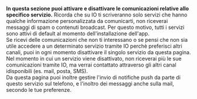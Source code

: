**In questa sezione puoi attivare e disattivare le comunicazioni relative allo specifico servizio.** Ricorda che su IO ti scriveranno solo servizi che hanno qualche informazione personalizzata da comunicarti, non riceverai messaggi di spam o contenuti broadcast. Per questo motivo, tutti i servizi sono attivi di default al momento dell'installazione dell'app.  
Se ricevi delle comunicazioni che non ti interessano o se pensi che non sia utile accedere a un determinato servizio tramite IO perchè preferisci altri canali, puoi in ogni momento disattivare il singolo servizio da questa pagina. Nel momento in cui un servizio viene disattivato, non riceverai più le sue comunicazioni tramite IO, ma verrai contattato attraverso gli altri canal idisponibili (es. mail, posta, SMS).   
Da questa pagina puoi inoltre gestire l'invio di notifiche push da parte di questo servizio sul telefono, e l'inoltro dei messaggi anche sulla mail, secondo le tue preferenze.
